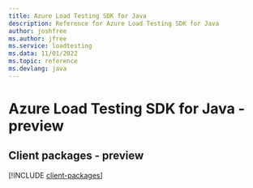 ```yaml
---
title: Azure Load Testing SDK for Java
description: Reference for Azure Load Testing SDK for Java
author: joshfree
ms.author: jfree
ms.service: loadtesting
ms.data: 11/01/2022
ms.topic: reference
ms.devlang: java
---
```

# Azure Load Testing SDK for Java - preview

## Client packages - preview
[!INCLUDE [client-packages](load-testing-client-index.md)]